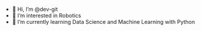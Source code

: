 - 👋 Hi, I’m @dev-git
- 👀 I’m interested in Robotics
- 🌱 I’m currently learning Data Science and Machine Learning with Python

<!---
dev-git/dev-git is a ✨ special ✨ repository because its `README.md` (this file) appears on your GitHub profile.
You can click the Preview link to take a look at your changes.
--->
